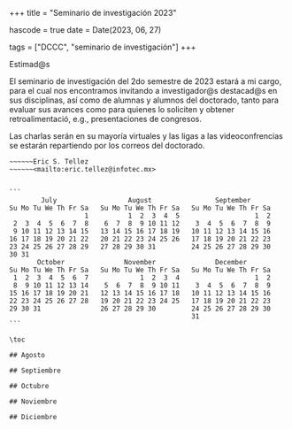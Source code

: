 +++
title = "Seminario de investigación 2023"

hascode = true
date = Date(2023, 06, 27)

tags = ["DCCC", "seminario de investigación"]
+++


Estimad@s

El seminario de investigación del 2do semestre de 2023 estará a mi cargo,
para el cual nos encontramos invitando a investigador@s destacad@s en sus 
disciplinas, así como de alumnas y alumnos del doctorado, tanto para evaluar
sus avances como para quienes lo soliciten y obtener retroalimentació, e.g.,
presentaciones de congresos.

Las charlas serán en su mayoría virtuales y las ligas a las videoconfrencias
se estarán repartiendo por los correos del doctorado.

~~~~~~Muchas gracias
~~~~~~Eric S. Tellez
~~~~~~<mailto:eric.tellez@infotec.mx>


```
        July                  August                September
Su Mo Tu We Th Fr Sa   Su Mo Tu We Th Fr Sa   Su Mo Tu We Th Fr Sa
                   1          1  2  3  4  5                   1  2
 2  3  4  5  6  7  8    6  7  8  9 10 11 12    3  4  5  6  7  8  9
 9 10 11 12 13 14 15   13 14 15 16 17 18 19   10 11 12 13 14 15 16
16 17 18 19 20 21 22   20 21 22 23 24 25 26   17 18 19 20 21 22 23
23 24 25 26 27 28 29   27 28 29 30 31         24 25 26 27 28 29 30
30 31
       October               November               December
Su Mo Tu We Th Fr Sa   Su Mo Tu We Th Fr Sa   Su Mo Tu We Th Fr Sa
 1  2  3  4  5  6  7             1  2  3  4                   1  2
 8  9 10 11 12 13 14    5  6  7  8  9 10 11    3  4  5  6  7  8  9
15 16 17 18 19 20 21   12 13 14 15 16 17 18   10 11 12 13 14 15 16
22 23 24 25 26 27 28   19 20 21 22 23 24 25   17 18 19 20 21 22 23
29 30 31               26 27 28 29 30         24 25 26 27 28 29 30
                                              31
```

\toc

## Agosto

## Septiembre

## Octubre

## Noviembre

## Diciembre
